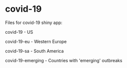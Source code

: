 # covid-19

Files for covid-19 shiny app:

covid-19 - US

covid-19-eu - Western Europe

covid-19-sa - South America

covid-19-emerging - Countries with 'emerging' outbreaks

